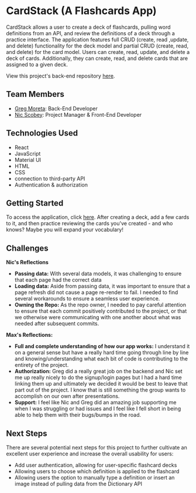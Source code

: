 # CardStack (A Flashcards App)

CardStack allows a user to create a deck of flashcards, pulling word definitions from an API, and review the definitions of a deck through a practice interface. The application features full CRUD (create, read ,update, and delete) functionality for the deck model and partial CRUD (create, read, and delete) for the card model. Users can create, read, update, and delete a deck of cards. Additionally, they can create, read, and delete cards that are assigned to a given deck.

View this project's back-end repository [here](https://github.com/nicscobey/ringo-project3-backend).

## Team Members

- [Greg Moreta](https://github.com/Gregorio-Moreta): Back-End Developer
- [Nic Scobey](https://github.com/nicscobey): Project Manager & Front-End Developer

## Technologies Used

- React
- JavaScript
- Material UI
- HTML
- CSS
- connection to third-party API
- Authentication & authorization

## Getting Started

To access the application, click [here](https://ringo-flashcards.netlify.app/). After creating a deck, add a few cards to it, and then practice reviewing the cards you've created - and who knows? Maybe you will expand your vocabulary!

## Challenges

**Nic's Reflections**

- **Passing data:** With several data models, it was challenging to ensure that each page had the correct data
- **Loading data:** Aside from passing data, it was important to ensure that a page refresh did not cause a page re-render to fail. I needed to find several workarounds to ensure a seamless user experience.
- **Owning the Repo:** As the repo owner, I needed to pay careful attention to ensure that each commit positively contributed to the project, or that we otherwise were communicating with one another about what was needed after subsequent commits.

**Max's Reflections:**

- **Full and complete understanding of how our app works:** I understand it on a general sense but have a really hard time going through line by line and knowing/understanding what each bit of code is contributing to the entirety of the project.
- **Authorization:** Greg did a really great job on the backend and Nic set me up really nicely to do the signup/login pages but I had a hard time linking them up and ultimately we decided it would be best to leave that part out of the project. I know that is still something the group wants to accomplish on our own after presentations.
- **Support:** I feel like Nic and Greg did an amazing job supporting me when I was struggling or had issues and I feel like I fell short in being able to help them with their bugs/bumps in the road.

## Next Steps

There are several potential next steps for this project to further cultivate an excellent user experience and increase the overall usability for users:

- Add user authentication, allowing for user-specific flashcard decks
- Allowing users to choose which definition is applied to the flashcard
- Allowing users the option to manually type a definition or insert an image instead of pulling data from the Dictionary API
